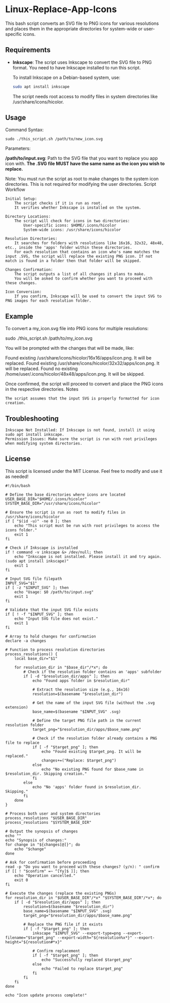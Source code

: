 # Linux-Replace-App-Icons
This bash script converts an SVG file to PNG icons for various resolutions and places them in the appropriate directories for system-wide or user-specific icons.

## Requirements

- **Inkscape**: The script uses Inkscape to convert the SVG file to PNG format. You need to have Inkscape installed to run this script.
  
  To install Inkscape on a Debian-based system, use:
  ```bash
  sudo apt install inkscape
  ```
  The script needs root access to modify files in system directories like /usr/share/icons/hicolor.
  
## Usage
Command Syntax:

```
sudo ./this_script.sh /path/to/new_icon.svg
```

Parameters:

**/path/to/input.svg**: Path to the SVG file that you want to replace you app icon with. **The .SVG file MUST have the same name as the icon you wish to replace.**

Note: You must run the script as root to make changes to the system icon directories. This is not required for modifying the user directories.
Script Workflow

    Initial Setup:
        The script checks if it is run as root.
        It verifies whether Inkscape is installed on the system.

    Directory Locations:
        The script will check for icons in two directories:
            User-specific icons: $HOME/.icons/hicolor
            System-wide icons: /usr/share/icons/hicolor

    Resolution Directories:
        It searches for folders with resolutions like 16x16, 32x32, 48x48, etc., inside the 'apps' folder within these directories.
        For each resolution that contains an icon who's name matches the input .SVG, the script will replace the existing PNG icon. If not match is found in a folder then that folder will be skipped.

    Changes Confirmation:
        The script outputs a list of all changes it plans to make.
        You will be asked to confirm whether you want to proceed with these changes.

    Icon Conversion:
        If you confirm, Inkscape will be used to convert the input SVG to PNG images for each resolution folder.

## Example

To convert a my_icon.svg file into PNG icons for multiple resolutions:

sudo ./this_script.sh /path/to/my_icon.svg

You will be prompted with the changes that will be made, like:

Found existing /usr/share/icons/hicolor/16x16/apps/icon.png. It will be replaced.
Found existing /usr/share/icons/hicolor/32x32/apps/icon.png. It will be replaced.
Found no existing /home/user/.icons/hicolor/48x48/apps/icon.png. It will be skipped.

Once confirmed, the script will proceed to convert and place the PNG icons in the respective directories.
Notes

    The script assumes that the input SVG is properly formatted for icon creation.

## Troubleshooting

    Inkscape Not Installed: If Inkscape is not found, install it using sudo apt install inkscape.
    Permission Issues: Make sure the script is run with root privileges when modifying system directories.

## License

This script is licensed under the MIT License. Feel free to modify and use it as needed!

```
#!/bin/bash

# Define the base directories where icons are located
USER_BASE_DIR="$HOME/.icons/hicolor"
SYSTEM_BASE_DIR="/usr/share/icons/hicolor"

# Ensure the script is run as root to modify files in /usr/share/icons/hicolor
if [ "$(id -u)" -ne 0 ]; then
    echo "This script must be run with root privileges to access the icons folder."
    exit 1
fi

# Check if Inkscape is installed
if ! command -v inkscape &> /dev/null; then
    echo "Inkscape is not installed. Please install it and try again. (sudo apt install inkscape)"
    exit 1
fi

# Input SVG file filepath
INPUT_SVG="$1"
if [ -z "$INPUT_SVG" ]; then
    echo "Usage: $0 /path/to/input.svg"
    exit 1
fi

# Validate that the input SVG file exists
if [ ! -f "$INPUT_SVG" ]; then
    echo "Input SVG file does not exist."
    exit 1
fi

# Array to hold changes for confirmation
declare -a changes

# Function to process resolution directories
process_resolutions() {
    local base_dir="$1"
    
    for resolution_dir in "$base_dir"/*x*; do
        # Check if the resolution folder contains an 'apps' subfolder
        if [ -d "$resolution_dir/apps" ]; then
            echo "Found apps folder in $resolution_dir"

            # Extract the resolution size (e.g., 16x16)
            resolution=$(basename "$resolution_dir")

            # Get the name of the input SVG file (without the .svg extension)
            base_name=$(basename "$INPUT_SVG" .svg)

            # Define the target PNG file path in the current resolution folder
            target_png="$resolution_dir/apps/$base_name.png"

            # Check if the resolution folder already contains a PNG file to replace
            if [ -f "$target_png" ]; then
                echo "Found existing $target_png. It will be replaced."
                changes+=("Replace: $target_png")
            else
                echo "No existing PNG found for $base_name in $resolution_dir. Skipping creation."
            fi
        else
            echo "No 'apps' folder found in $resolution_dir. Skipping."
        fi
    done
}

# Process both user and system directories
process_resolutions "$USER_BASE_DIR"
process_resolutions "$SYSTEM_BASE_DIR"

# Output the synopsis of changes
echo ""
echo "Synopsis of changes:"
for change in "${changes[@]}"; do
    echo "$change"
done

# Ask for confirmation before proceeding
read -p "Do you want to proceed with these changes? (y/n): " confirm
if [[ ! "$confirm" =~ ^[Yy]$ ]]; then
    echo "Operation cancelled."
    exit 0
fi

# Execute the changes (replace the existing PNGs)
for resolution_dir in "$USER_BASE_DIR"/*x* "$SYSTEM_BASE_DIR"/*x*; do
    if [ -d "$resolution_dir/apps" ]; then
        resolution=$(basename "$resolution_dir")
        base_name=$(basename "$INPUT_SVG" .svg)
        target_png="$resolution_dir/apps/$base_name.png"

        # Replace the PNG file if it exists
        if [ -f "$target_png" ]; then
            inkscape "$INPUT_SVG" --export-type=png --export-filename="$target_png" --export-width="${resolution%x*}" --export-height="${resolution#*x}"
            
            # Confirm replacement
            if [ -f "$target_png" ]; then
                echo "Successfully replaced $target_png"
            else
                echo "Failed to replace $target_png"
            fi
        fi
    fi
done

echo "Icon update process complete!"
```
